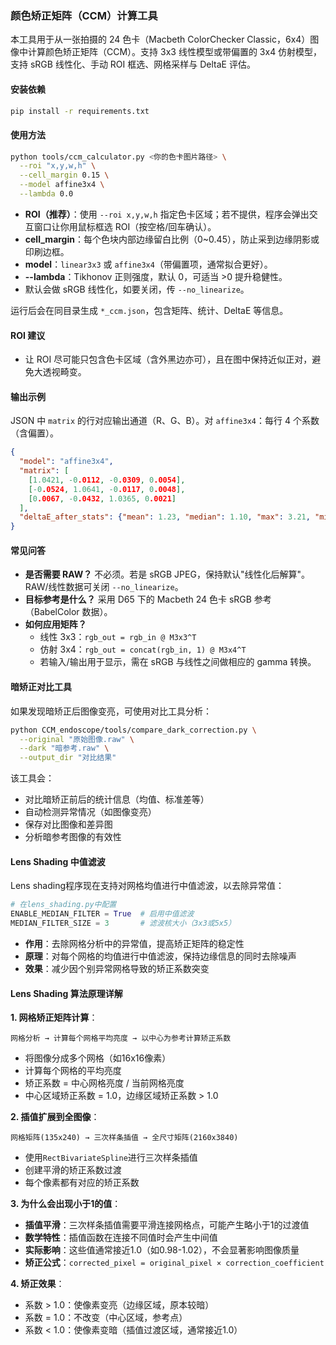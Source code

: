 ### 颜色矫正矩阵（CCM）计算工具

本工具用于从一张拍摄的 24 色卡（Macbeth ColorChecker Classic，6x4）图像中计算颜色矫正矩阵（CCM）。支持 3x3 线性模型或带偏置的 3x4 仿射模型，支持 sRGB 线性化、手动 ROI 框选、网格采样与 DeltaE 评估。

#### 安装依赖

```bash
pip install -r requirements.txt
```

#### 使用方法

```bash
python tools/ccm_calculator.py <你的色卡图片路径> \
  --roi "x,y,w,h" \
  --cell_margin 0.15 \
  --model affine3x4 \
  --lambda 0.0
```

- **ROI（推荐）**：使用 `--roi x,y,w,h` 指定色卡区域；若不提供，程序会弹出交互窗口让你用鼠标框选 ROI（按空格/回车确认）。
- **cell_margin**：每个色块内部边缘留白比例（0~0.45），防止采到边缘阴影或印刷边框。
- **model**：`linear3x3` 或 `affine3x4`（带偏置项，通常拟合更好）。
- **--lambda**：Tikhonov 正则强度，默认 0，可适当 >0 提升稳健性。
- 默认会做 sRGB 线性化，如要关闭，传 `--no_linearize`。

运行后会在同目录生成 `*_ccm.json`，包含矩阵、统计、DeltaE 等信息。

#### ROI 建议

- 让 ROI 尽可能只包含色卡区域（含外黑边亦可），且在图中保持近似正对，避免大透视畸变。

#### 输出示例

JSON 中 `matrix` 的行对应输出通道（R、G、B）。对 `affine3x4`：每行 4 个系数（含偏置）。

```json
{
  "model": "affine3x4",
  "matrix": [
    [1.0421, -0.0112, -0.0309, 0.0054],
    [-0.0524, 1.0641, -0.0117, 0.0048],
    [0.0067, -0.0432, 1.0365, 0.0021]
  ],
  "deltaE_after_stats": {"mean": 1.23, "median": 1.10, "max": 3.21, "min": 0.42}
}
```

#### 常见问答

- **是否需要 RAW？** 不必须。若是 sRGB JPEG，保持默认"线性化后解算"。RAW/线性数据可关闭 `--no_linearize`。
- **目标参考是什么？** 采用 D65 下的 Macbeth 24 色卡 sRGB 参考（BabelColor 数据）。
- **如何应用矩阵？**
  - 线性 3x3：`rgb_out = rgb_in @ M3x3^T`
  - 仿射 3x4：`rgb_out = concat(rgb_in, 1) @ M3x4^T`
  - 若输入/输出用于显示，需在 sRGB 与线性之间做相应的 gamma 转换。

#### 暗矫正对比工具

如果发现暗矫正后图像变亮，可使用对比工具分析：

```bash
python CCM_endoscope/tools/compare_dark_correction.py \
  --original "原始图像.raw" \
  --dark "暗参考.raw" \
  --output_dir "对比结果"
```

该工具会：
- 对比暗矫正前后的统计信息（均值、标准差等）
- 自动检测异常情况（如图像变亮）
- 保存对比图像和差异图
- 分析暗参考图像的有效性

#### Lens Shading 中值滤波

Lens shading程序现在支持对网格均值进行中值滤波，以去除异常值：

```python
# 在lens_shading.py中配置
ENABLE_MEDIAN_FILTER = True  # 启用中值滤波
MEDIAN_FILTER_SIZE = 3       # 滤波核大小（3x3或5x5）
```

- **作用**：去除网格分析中的异常值，提高矫正矩阵的稳定性
- **原理**：对每个网格的均值进行中值滤波，保持边缘信息的同时去除噪声
- **效果**：减少因个别异常网格导致的矫正系数突变

#### Lens Shading 算法原理详解

**1. 网格矫正矩阵计算**：
```
网格分析 → 计算每个网格平均亮度 → 以中心为参考计算矫正系数
```

- 将图像分成多个网格（如16x16像素）
- 计算每个网格的平均亮度
- 矫正系数 = 中心网格亮度 / 当前网格亮度
- 中心区域矫正系数 = 1.0，边缘区域矫正系数 > 1.0

**2. 插值扩展到全图像**：
```
网格矩阵(135x240) → 三次样条插值 → 全尺寸矩阵(2160x3840)
```

- 使用`RectBivariateSpline`进行三次样条插值
- 创建平滑的矫正系数过渡
- 每个像素都有对应的矫正系数

**3. 为什么会出现小于1的值**：
- **插值平滑**：三次样条插值需要平滑连接网格点，可能产生略小于1的过渡值
- **数学特性**：插值函数在连接不同值时会产生中间值
- **实际影响**：这些值通常接近1.0（如0.98-1.02），不会显著影响图像质量
- **矫正公式**：`corrected_pixel = original_pixel × correction_coefficient`

**4. 矫正效果**：
- 系数 > 1.0：使像素变亮（边缘区域，原本较暗）
- 系数 = 1.0：不改变（中心区域，参考点）
- 系数 < 1.0：使像素变暗（插值过渡区域，通常接近1.0）


